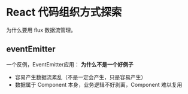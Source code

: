 # React 代码组织方式探索

为什么要用 flux 数据流管理。

## eventEmitter

一个反例，EventEmitter应用：
**为什么不是一个好例子**

* 容易产生数据流紊乱（不是一定会产生，只是容易产生）
* 数据属于 Component 本身，业务逻辑不好剥离，Component 难以复用
